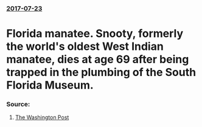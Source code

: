 ### [2017-07-23](/news/2017/07/23/index.md)

# Florida manatee. Snooty, formerly the world's oldest West Indian manatee, dies at age 69 after being trapped in the plumbing of the South Florida Museum. 




### Source:

1. [The Washington Post](https://www.washingtonpost.com/news/morning-mix/wp/2017/07/24/snooty-the-manatee-dies-in-heartbreaking-accident-days-after-his-69th-birthday/?utm_term=.2da0e3bb5d0f)
